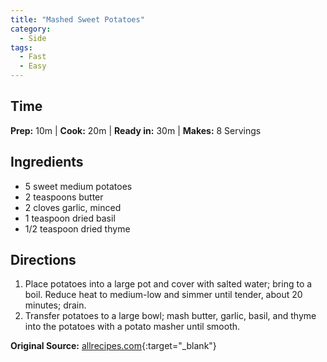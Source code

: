 ```yaml
---
title: "Mashed Sweet Potatoes"
category:
  - Side
tags:
  - Fast
  - Easy
---
```


## Time
**Prep:** 10m | **Cook:** 20m | **Ready in:** 30m | **Makes:** 8 Servings

## Ingredients
* 5 sweet medium potatoes 
* 2 teaspoons butter
* 2 cloves garlic, minced
* 1 teaspoon dried basil
* 1/2 teaspoon dried thyme

## Directions
1. Place potatoes into a large pot and cover with salted water; bring to a boil. Reduce heat to medium-low and simmer until tender, about 20 minutes; drain.
2. Transfer potatoes to a large bowl; mash butter, garlic, basil, and thyme into the potatoes with a potato masher until smooth.

**Original Source:** [allrecipes.com](https://www.allrecipes.com/recipe/238536/quick-and-easy-mashed-sweet-potatoes/){:target="_blank"}
